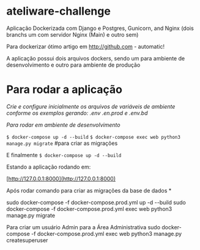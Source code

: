 # ateliware-challenge

Aplicação Dockerizada com Django e Postgres, Gunicorn, and Nginx (dois branchs um com servidor Nginx (Main) e outro sem)

Para dockerizar ótimo artigo em 
http://github.com - automatic!

A aplicação possui dois arquivos dockers, sendo um para ambiente de desenvolvimento e outro para ambiente de produção

# Para rodar a aplicação

*Crie e configure inicialmente os arquivos de variáveis de ambiente conforme os exemplos gerando: .env .en.prod e .env.bd*

*Para rodar em ambiente de desenvolvimento*

`$ docker-compose up -d --build`
`$ docker-compose exec web python3 manage.py migrate` #para criar as migrações

E finalmente
`$ docker-compose up -d --build`

Estando a aplicação rodando em:

[http://127.0.0.1:8000](http://127.0.0.1:8000)

Após rodar comando para criar as migrações da base de dados
* 


sudo docker-compose -f docker-compose.prod.yml up -d --build
sudo docker-compose -f docker-compose.prod.yml exec web python3 manage.py migrate

Para criar um usuário Admin para a Área Administrativa
sudo docker-compose -f docker-compose.prod.yml exec web python3 manage.py createsuperuser

